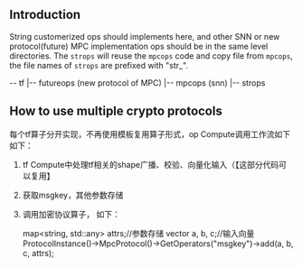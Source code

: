 ## Introduction

String customerized ops should  implements here, and other SNN or new protocol(future) MPC implementation ops should be in the same level directories.
The `strops` will reuse the `mpcops` code and copy file from `mpcops`, the file names of `strops` are prefixed with "str_".

-- tf
 |-- futureops (new protocol of MPC)
 |-- mpcops (snn)
 |-- strops


## How to use multiple crypto protocols

每个tf算子分开实现，不再使用模板复用算子形式，op Compute调用工作流如下如下：

1. tf Compute中处理tf相关的shape广播、校验、向量化输入（【这部分代码可以复用】
2. 获取msgkey，其他参数存储
3. 调用加密协议算子， 如下：

    map<string, std::any> attrs;//参数存储
    vector<string> a, b, c;//输入向量
    ProtocolInstance()->MpcProtocol()->GetOperators("msgkey")->add(a, b, c, attrs);
    <!-- 
    GetOperators {
      return new SNNOperators("msgkey");
    }

    add {
      SNN_Add(a, b, c);//Future_Add()
    } 
    -->